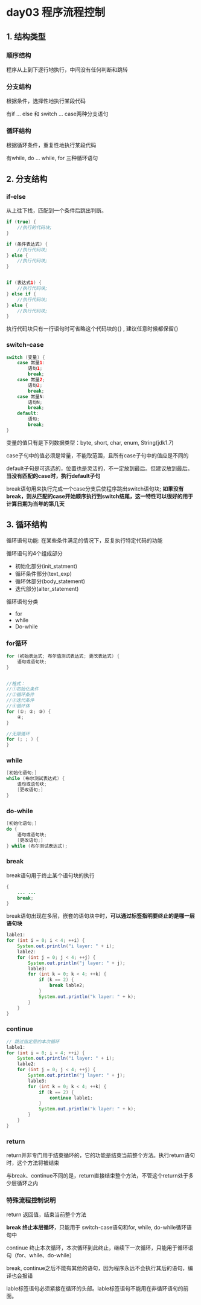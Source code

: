 day03 程序流程控制
==



## 1. 结构类型

### 顺序结构

程序从上到下逐行地执行，中间没有任何判断和跳转

### 分支结构

根据条件，选择性地执行某段代码

有if ... else 和 switch ... case两种分支语句

### 循环结构

根据循环条件，重复性地执行某段代码

有while, do ... while, for 三种循环语句



## 2. 分支结构

### if-else
从上往下找，匹配到一个条件后跳出判断。

```java
if (true) {
    //执行的代码块;
}

if (条件表达式) {
    //执行代码块;
} else {
    //执行代码块;
}


if (表达式1) {
    //执行代码块;
} else if {
    //执行代码块;
} else {
    //执行代码块;
}
```

执行代码块只有一行语句时可省略这个代码块的{} , 建议任意时候都保留{}



### switch-case

```java
switch (变量) {
    case 常量1:
        语句1;
        break;
    case 常量2;
        语句2;
        break;
    case 常量N:
        语句N;
        break;
    default:
        语句;
        break;
}
```

变量的值只有是下列数据类型：byte, short, char, enum, String(jdk1.7)

case子句中的值必须是常量，不能取范围，且所有case子句中的值应是不同的

default子句是可选选的，位置也是灵活的，不一定放到最后。但建议放到最后。 **当没有匹配的case时，执行default子句**

break语句用来执行完成一个case分支后使程序跳出switch语句块; **如果没有break，则从匹配的case开始顺序执行到switch结尾，这一特性可以很好的用于计算日期为当年的第几天**



## 3. 循环结构

循环语句功能: 在某些条件满足的情况下，反复执行特定代码的功能

循环语句的4个组成部分

+ 初始化部分(init_statment)
+ 循环条件部分(text_exp)
+ 循环休部分(body_statement)
+ 迭代部分(alter_statement)

循环语句分类

+ for
+ while
+ Do-while



### for循环
```java
for (初始表达式; 布尔值测试表达式; 更改表达式) {
    语句或语句块;
}


//格式：
//①初始化条件
//②循环条件
//③迭代条件
//④循环体
for (①; ②; ③) {
    ④;
}

//无限循环
for (; ; ) {
}
```




### while
```java
[初始化语句;]
while (布尔测试表达式) {
    语句或语句块;
    [更改语句;]
}
```



### do-while

```java
[初始化语句;]
do {
    语句或语句块;
    [更改语句;]
} while (布尔测试表达式);

```



### break

break语句用于终止某个语句块的执行

```java
{
    ... ...
    break;
}
```

break语句出现在多层，嵌套的语句块中时，**可以通过标签指明要终止的是哪一层语句块**

```java
lable1:
for (int i = 0; i < 4; ++i) {
    System.out.println("i layer: " + i);
    lable2:
    for (int j = 0; j < 4; ++j) {
        System.out.println("j layer: " + j);
        lable3:
        for (int k = 0; k < 4; ++k) {
            if (k == 2) {
                break lable2;
            }
            System.out.println("k layer: " + k);
        }
    }
}
```



### continue
```java
// 跳过指定层的本次循环
lable1:
for (int i = 0; i < 4; ++i) {
    System.out.println("i layer: " + i);
    lable2:
    for (int j = 0; j < 4; ++j) {
        System.out.println("j layer: " + j);
        lable3:
        for (int k = 0; k < 4; ++k) {
            if (k == 2) {
                continue lable1;
            }
            System.out.println("k layer: " + k);
        }
    }
}
```



### return

return并非专门用于结束循环的，它的功能是结束当前整个方法。执行return语句时，这个方法将被结束

与break、continue不同的是，return直接结束整个方法，不管这个return处于多少层循环之内



### 特殊流程控制说明
return 返回值，结束当前整个方法

**break 终止本层循环**，只能用于 switch-case语句和for, while, do-while循环语句中

continue 终止本次循环，本次循环到此终止，继续下一次循环，只能用于循环语句（for、while、do-while）

break, continue之后不能有其他的语句，因为程序永远不会执行其后的语句，编译也会报错

lable标签语句必须紧接在循环的头部。lable标签语句不能用在非循环语句的前面。